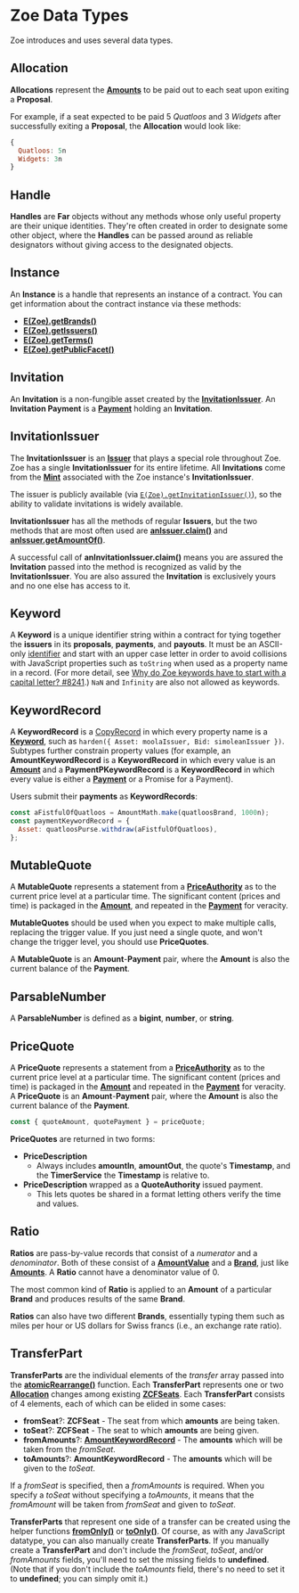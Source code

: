# Zoe Data Types

Zoe introduces and uses several data types.

## Allocation

**Allocations** represent the **[Amounts](/reference/ertp-api/ertp-data-types.md#amount)** to be paid
out to each seat upon exiting a **Proposal**.

For example, if a seat expected to be paid 5 *Quatloos* and 3 *Widgets* after successfully exiting a **Proposal**, the **Allocation** would look like:

```js
{
  Quatloos: 5n
  Widgets: 3n
}
```

## Handle

**Handles** are **Far** objects without any methods whose only useful property are their
unique identities. They're often created in order to designate some other object, where the
**Handles** can be passed around as reliable designators without giving access to the
designated objects.

## Instance

An **Instance** is a handle that represents an instance of a contract.
You can get information about the contract instance via these methods:

- **[E(Zoe).getBrands()](./zoe.md#e-zoe-getbrands-instance)**
- **[E(Zoe).getIssuers()](./zoe.md#e-zoe-getissuers-instance)**
- **[E(Zoe).getTerms()](./zoe.md#e-zoe-getterms-instance)**
- **[E(Zoe).getPublicFacet()](./zoe.md#e-zoe-getpublicfacet-instance)**

## Invitation

An **Invitation** is a non-fungible asset created by the **[InvitationIssuer](#invitationissuer)**.
An **Invitation Payment** is a **[Payment](/reference/ertp-api/payment.md)** holding an **Invitation**.

## InvitationIssuer

The **InvitationIssuer** is an **[Issuer](/reference/ertp-api/issuer.md)** that plays a
special role throughout Zoe. Zoe has a single **InvitationIssuer** for its entire
lifetime. All **Invitations** come from the **[Mint](/reference/ertp-api/mint.md)**
associated with the Zoe instance's **InvitationIssuer**.

The issuer is publicly available (via [`E(Zoe).getInvitationIssuer()`](./zoe-contract-facet.md#zcf-getinvitationissuer)),
so the ability to validate invitations is widely available.

**InvitationIssuer** has all the methods of regular **Issuers**, but the two methods that are most
often used are **[anIssuer.claim()](/reference/ertp-api/issuer.md#anissuer-claim-payment-optamount)**
and **[anIssuer.getAmountOf()](/reference/ertp-api/issuer.md#anissuer-getamountof-payment)**.

A successful call of **anInvitationIssuer.claim()** means you are assured the **Invitation** passed into
the method is recognized as valid by the **InvitationIssuer**. You are also assured the **Invitation**
is exclusively yours and no one else has access to it.

## Keyword

A **Keyword** is a unique identifier string within a contract for tying together the 
**issuers** in its **proposals**, **payments**, and **payouts**.
It must be an ASCII-only [identifier](https://developer.mozilla.org/en-US/docs/Glossary/Identifier)
and start with an upper case letter in order to avoid collisions with JavaScript properties
such as `toString` when used as a property name in a record.
(For more detail, see [Why do Zoe keywords have to start with a capital letter? #8241](https://github.com/Agoric/agoric-sdk/discussions/8241).)
`NaN` and `Infinity` are also not allowed as keywords.

<a id="amountkeywordrecord"></a>
## KeywordRecord

A **KeywordRecord** is a [CopyRecord](/glossary/#copyrecord) in which every property name
is a **[Keyword](#keyword)**, such as `harden({ Asset: moolaIssuer, Bid: simoleanIssuer })`.
Subtypes further constrain property values (for example, an
**AmountKeywordRecord** is a **KeywordRecord** in which every value is an
**[Amount](/reference/ertp-api/ertp-data-types.md#amount)** and a
**PaymentPKeywordRecord** is a **KeywordRecord** in which every value is either a
**[Payment](/reference/ertp-api/payment.md)** or a Promise for a Payment).

Users submit their **payments** as **KeywordRecords**:
```js
const aFistfulOfQuatloos = AmountMath.make(quatloosBrand, 1000n);
const paymentKeywordRecord = {
  Asset: quatloosPurse.withdraw(aFistfulOfQuatloos),
};
```

## MutableQuote

A **MutableQuote** represents a statement from a **[PriceAuthority](./price-authority.md)** as to the 
current price level at a particular time. The significant content (prices 
and time) is packaged in the **[Amount](/reference/ertp-api/ertp-data-types.md#amount)**, and repeated
in the **[Payment](/reference/ertp-api/payment.md)** for veracity.

**MutableQuotes** should be used when you expect to make multiple calls, replacing the trigger
value. If you just need a single quote, and won't change the trigger level, you should use
**PriceQuotes**.

A **MutableQuote** is an **Amount**-**Payment** pair, where the **Amount** is also the current 
balance of the **Payment**.

## ParsableNumber

A **ParsableNumber** is defined as a **bigint**, **number**, or **string**.

## PriceQuote

A **PriceQuote** represents a statement from a **[PriceAuthority](./price-authority.md)** as to the 
current price level at a particular time. The significant content (prices 
and time) is packaged in the **[Amount](/reference/ertp-api/ertp-data-types.md#amount)** and repeated
in the **[Payment](/reference/ertp-api/payment.md)** for veracity. 
A **PriceQuote** is an **Amount**-**Payment** pair, where the **Amount** is also the current 
balance of the **Payment**.
 
```js
const { quoteAmount, quotePayment } = priceQuote;
```

**PriceQuotes** are returned in two forms: 
- **PriceDescription**
  - Always includes **amountIn**, **amountOut**, the quote's **Timestamp**,
    and the **TimerService** the **Timestamp** is relative to.
- **PriceDescription** wrapped as a **QuoteAuthority** issued payment. 
  - This lets quotes be shared in a format letting others verify the time and values. 

## Ratio

**Ratios** are pass-by-value records that consist of a
*numerator* and a *denominator*. Both of these consist of a
**[AmountValue](/reference/ertp-api/ertp-data-types.md#amountvalue)** and a **[Brand](/reference/ertp-api/brand.md)**,
just like **[Amounts](/reference/ertp-api/ertp-data-types.md#amount)**.
A **Ratio** cannot have a denominator value of 0.

The most common kind of **Ratio** is applied to an **Amount** of a particular **Brand**
and produces results of the same **Brand**.

**Ratios** can also have two different **Brands**, essentially typing them such as miles per
hour or US dollars for Swiss francs (i.e., an exchange rate ratio).

## TransferPart

**TransferParts** are the individual elements of the *transfer* array passed into the
**[atomicRearrange()](./zoe-helpers.md#atomicrearrange-zcf-transfers)** function. Each **TransferPart**
represents one or two **[Allocation](#allocation)** changes among existing
**[ZCFSeats](./zcfseat.md)**. Each **TransferPart** consists of 4 elements, each of which can be elided
in some cases:

* **fromSeat**?: **ZCFSeat** - The seat from which **amounts** are being taken.
* **toSeat**?: **ZCFSeat** - The seat to which **amounts** are being given.
* **fromAmounts**?: **[AmountKeywordRecord](#keywordrecord)** - The **amounts** which will be taken from the *fromSeat*.
* **toAmounts**?: **AmountKeywordRecord** - The **amounts** which will be given to the *toSeat*.

If a *fromSeat* is specified, then a *fromAmounts* is required. When you specify a *toSeat* without
specifying a *toAmounts*, it means that the *fromAmount* will be taken from *fromSeat* and given to
*toSeat*.

**TransferParts** that represent one side of a transfer
can be created using the helper functions
**[fromOnly()](./zoe-helpers.md#fromonly-fromseat-fromamounts)** or
**[toOnly()](./zoe-helpers.md#toonly-toseat-toamounts)**.
Of course, as with any JavaScript datatype, you can also manually create **TransferParts**.
If you manually create a **TransferPart** and don't include the *fromSeat*, *toSeat*, and/or
*fromAmounts* fields, you'll need to set the missing fields to **undefined**. (Note that if you don't
include the *toAmounts* field, there's no need to set it to **undefined**; you can simply omit it.)
